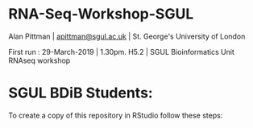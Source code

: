 # RNA-Seq-Workshop-SGUL


Alan Pittman | apittman@sgul.ac.uk | St. George's University of London 

First run : 29-March-2019 | 1.30pm. H5.2 | SGUL Bioinformatics Unit RNAseq workshop

# SGUL BDiB Students:
To create a copy of this repository in RStudio follow these steps:
